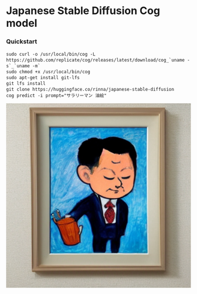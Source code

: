 # Japanese Stable Diffusion Cog model

### Quickstart
```
sudo curl -o /usr/local/bin/cog -L https://github.com/replicate/cog/releases/latest/download/cog_`uname -s`_`uname -m`
sudo chmod +x /usr/local/bin/cog
sudo apt-get install git-lfs
git lfs install
git clone https://huggingface.co/rinna/japanese-stable-diffusion
cog predict -i prompt="サラリーマン 油絵"
```

![サラリーマン 油絵](output.0.png "サラリーマン 油絵")
